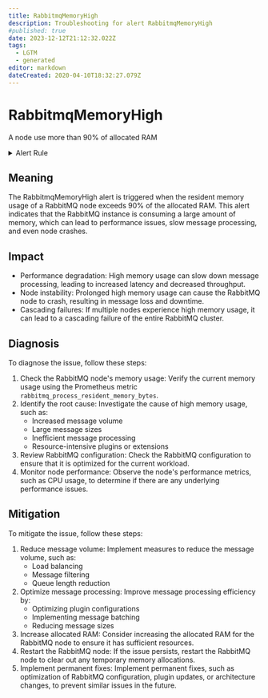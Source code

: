 ```yaml
---
title: RabbitmqMemoryHigh
description: Troubleshooting for alert RabbitmqMemoryHigh
#published: true
date: 2023-12-12T21:12:32.022Z
tags: 
  - LGTM
  - generated
editor: markdown
dateCreated: 2020-04-10T18:32:27.079Z
---
```


# RabbitmqMemoryHigh

A node use more than 90% of allocated RAM

<details>
  <summary>Alert Rule</summary>

{{% rule "rabbitmq/rabbitmq-exporter.yml" "RabbitmqMemoryHigh" %}}

{{% comment %}}

```yaml
alert: RabbitmqMemoryHigh
expr: rabbitmq_process_resident_memory_bytes / rabbitmq_resident_memory_limit_bytes * 100 > 90
for: 2m
labels:
    severity: warning
annotations:
    summary: RabbitMQ memory high (instance {{ $labels.instance }})
    description: |-
        A node use more than 90% of allocated RAM
          VALUE = {{ $value }}
          LABELS = {{ $labels }}
    runbook: https://github.com/srerun/prometheus-alerts/blob/main/content/runbooks/rabbitmq-exporter/RabbitmqMemoryHigh.md

```

{{% /comment %}}

</details>


## Meaning

The RabbitmqMemoryHigh alert is triggered when the resident memory usage of a RabbitMQ node exceeds 90% of the allocated RAM. This alert indicates that the RabbitMQ instance is consuming a large amount of memory, which can lead to performance issues, slow message processing, and even node crashes.

## Impact

* Performance degradation: High memory usage can slow down message processing, leading to increased latency and decreased throughput.
* Node instability: Prolonged high memory usage can cause the RabbitMQ node to crash, resulting in message loss and downtime.
* Cascading failures: If multiple nodes experience high memory usage, it can lead to a cascading failure of the entire RabbitMQ cluster.

## Diagnosis

To diagnose the issue, follow these steps:

1. Check the RabbitMQ node's memory usage: Verify the current memory usage using the Prometheus metric `rabbitmq_process_resident_memory_bytes`.
2. Identify the root cause: Investigate the cause of high memory usage, such as:
	* Increased message volume
	* Large message sizes
	* Inefficient message processing
	* Resource-intensive plugins or extensions
3. Review RabbitMQ configuration: Check the RabbitMQ configuration to ensure that it is optimized for the current workload.
4. Monitor node performance: Observe the node's performance metrics, such as CPU usage, to determine if there are any underlying performance issues.

## Mitigation

To mitigate the issue, follow these steps:

1. Reduce message volume: Implement measures to reduce the message volume, such as:
	* Load balancing
	* Message filtering
	* Queue length reduction
2. Optimize message processing: Improve message processing efficiency by:
	* Optimizing plugin configurations
	* Implementing message batching
	* Reducing message sizes
3. Increase allocated RAM: Consider increasing the allocated RAM for the RabbitMQ node to ensure it has sufficient resources.
4. Restart the RabbitMQ node: If the issue persists, restart the RabbitMQ node to clear out any temporary memory allocations.
5. Implement permanent fixes: Implement permanent fixes, such as optimization of RabbitMQ configuration, plugin updates, or architecture changes, to prevent similar issues in the future.